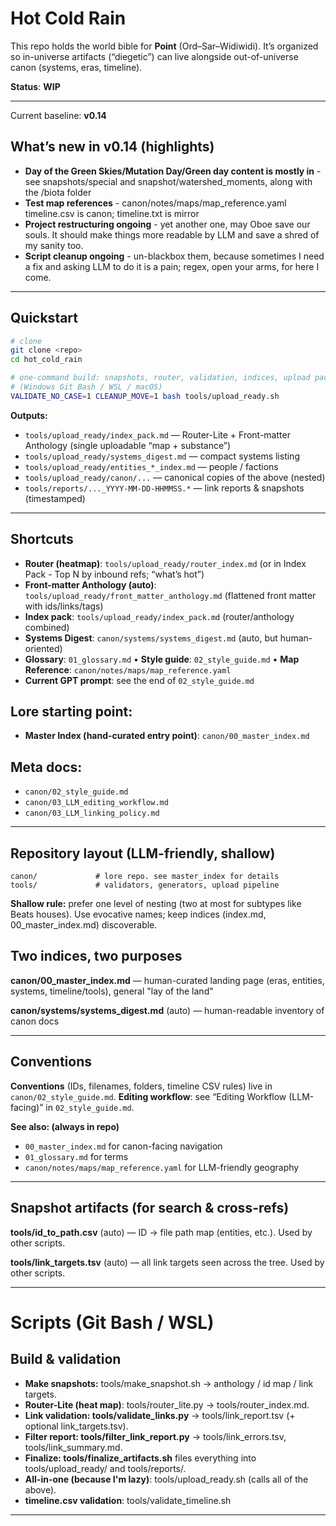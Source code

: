 # Hot Cold Rain

This repo holds the world bible for **Point** (Ord–Sar–Widiwidi). It’s organized so in-universe artifacts (“diegetic”) can live alongside out-of-universe canon (systems, eras, timeline). 

**Status**: **WIP**

---
Current baseline: **v0.14**
## What’s new in v0.14 (highlights)
- **Day of the Green Skies/Mutation Day/Green day content is mostly in** - see snapshots/special and snapshot/watershed_moments, along with the /biota folder
- **Test map references** - canon/notes/maps/map_reference.yaml
timeline.csv is canon; timeline.txt is mirror
- **Project restructuring ongoing** - yet another one, may Oboe save our souls. It should make things more readable by LLM and save a shred of my sanity too.
- **Script cleanup ongoing** - un-blackbox them, because sometimes I need a fix and asking LLM to do it is a pain; regex, open your arms, for here I come.

---

## Quickstart

```bash
# clone
git clone <repo>
cd hot_cold_rain

# one-command build: snapshots, router, validation, indices, upload pack
# (Windows Git Bash / WSL / macOS)
VALIDATE_NO_CASE=1 CLEANUP_MOVE=1 bash tools/upload_ready.sh
```
**Outputs:**
- `tools/upload_ready/index_pack.md` — Router-Lite + Front-matter Anthology (single uploadable “map + substance”)
- `tools/upload_ready/systems_digest.md` — compact systems listing
- `tools/upload_ready/entities_*_index.md` — people / factions
- `tools/upload_ready/canon/...` — canonical copies of the above (nested)
- `tools/reports/..._YYYY-MM-DD-HHMMSS.*` — link reports & snapshots (timestamped)

---

## Shortcuts

- **Router (heatmap)**: `tools/upload_ready/router_index.md` (or in Index Pack - Top N by inbound refs; “what’s hot”)
- **Front-matter Anthology (auto)**: `tools/upload_ready/front_matter_anthology.md` (flattened front matter with ids/links/tags)
- **Index pack**: `tools/upload_ready/index_pack.md` (router/anthology combined)
- **Systems Digest**: `canon/systems/systems_digest.md` (auto, but human-oriented)
- **Glossary**: `01_glossary.md`  •  **Style guide**: `02_style_guide.md`  •  **Map Reference**: `canon/notes/maps/map_reference.yaml`
- **Current GPT prompt**: see the end of `02_style_guide.md`

## Lore starting point:

- **Master Index (hand-curated entry point)**: `canon/00_master_index.md`

## Meta docs:
- `canon/02_style_guide.md`
- `canon/03_LLM_editing_workflow.md`
- `canon/03_LLM_linking_policy.md`

---

## Repository layout (LLM-friendly, shallow)
```
canon/             # lore repo. see master_index for details
tools/             # validators, generators, upload pipeline
```
**Shallow rule:** prefer one level of nesting (two at most for subtypes like Beats houses). Use evocative names; keep indices (index.md, 00_master_index.md) discoverable.

## Two indices, two purposes

  **canon/00_master_index.md** — human-curated landing page (eras, entities, systems, timeline/tools), general "lay of the land"

  **canon/systems/systems_digest.md** (auto) — human-readable inventory of canon docs

---

## Conventions
**Conventions** (IDs, filenames, folders, timeline CSV rules) live in `canon/02_style_guide.md`.
**Editing workflow**: see “Editing Workflow (LLM-facing)” in `02_style_guide.md`.

**See also: (always in repo)** 
- `00_master_index.md` for canon-facing navigation
- `01_glossary.md` for terms
- `canon/notes/maps/map_reference.yaml` for LLM-friendly geography
---

## Snapshot artifacts (for search & cross-refs)

  **tools/id_to_path.csv** (auto) — ID → file path map (entities, etc.). Used by other scripts.

  **tools/link_targets.tsv** (auto) — all link targets seen across the tree. Used by other scripts.

---

# Scripts (Git Bash / WSL)

## Build & validation

- **Make snapshots:** tools/make_snapshot.sh → anthology / id map / link targets.
- **Router-Lite (heat map)**: tools/router_lite.py → tools/router_index.md.
- **Link validation: tools/validate_links.py** → tools/link_report.tsv (+ optional link_targets.tsv).
- **Filter report: tools/filter_link_report.py** → tools/link_errors.tsv, tools/link_summary.md.
- **Finalize: tools/finalize_artifacts.sh** files everything into tools/upload_ready/ and tools/reports/.
- **All-in-one (because I'm lazy)**: tools/upload_ready.sh (calls all of the above).
- **timeline.csv validation**: tools/validate_timeline.sh

---
